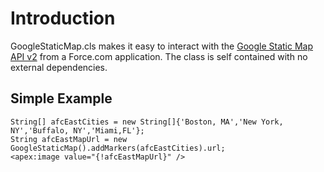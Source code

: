 Introduction
============

GoogleStaticMap.cls makes it easy to interact with the [Google Static Map API v2](http://code.google.com/apis/maps/documentation/staticmaps/) from a Force.com application. The class is self contained with no external dependencies.

Simple Example
--------------
```
String[] afcEastCities = new String[]{'Boston, MA','New York, NY','Buffalo, NY','Miami,FL'};
String afcEastMapUrl = new GoogleStaticMap().addMarkers(afcEastCities).url;
<apex:image value="{!afcEastMapUrl}" />
```

[simpleExampleMap]: (http://maps.google.com/maps/api/staticmap?sensor=false&size=500x350&markers=Boston%2C+MA&markers=New+York%2C+NY&markers=Buffalo%2C+NY&markers=Miami%2CFL&)